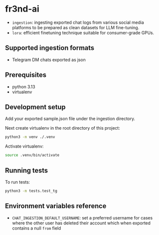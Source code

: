 # fr3nd-ai

- `ingestion`: ingesting exported chat logs from various social media platforms to be prepared as clean datasets for LLM fine-tuning.
- `lora`: efficient finetuning technique suitable for consumer-grade GPUs.

## Supported ingestion formats

- Telegram DM chats exported as json

## Prerequisites

- python 3.13
- virtualenv

## Development setup

Add your exported sample.json file under the ingestion directory.

Next create virtualenv in the root directory of this project:

```sh
python3 -m venv ./.venv
```

Activate virtualenv:

```sh
source .venv/bin/activate
```

## Running tests

To run tests:

```sh
python3 -m tests.test_tg
```

## Environment variables reference

- `CHAT_INGESTION_DEFAULT_USERNAME`: set a preferred username for cases where the other user has deleted their account which when exported contains a null `from` field

